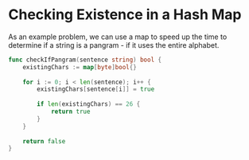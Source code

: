 # Checking Existence in a Hash Map

As an example problem, we can use a map to speed up the time to determine if a string is a pangram - if it uses the entire alphabet.

```go
func checkIfPangram(sentence string) bool {
    existingChars := map[byte]bool{}
    
    for i := 0; i < len(sentence); i++ {
        existingChars[sentence[i]] = true
        
        if len(existingChars) == 26 {
            return true
        }
    }
    
    return false   
}
```
